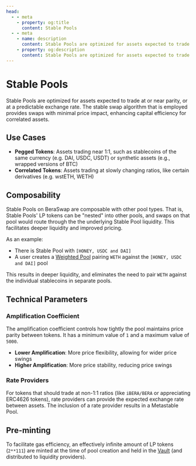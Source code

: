 ```yaml
---
head:
  - - meta
    - property: og:title
      content: Stable Pools
  - - meta
    - name: description
      content: Stable Pools are optimized for assets expected to trade at or near parity, or at a predictable exchange rate
    - property: og:description
      content: Stable Pools are optimized for assets expected to trade at or near parity, or at a predictable exchange rate
---
```


# Stable Pools

Stable Pools are optimized for assets expected to trade at or near parity, or at a predictable exchange rate. The stable swap algorithm that is employed provides swaps with minimal price impact, enhancing capital efficiency for correlated assets.

## Use Cases

- **Pegged Tokens**: Assets trading near 1:1, such as stablecoins of the same currency (e.g. DAI, USDC, USDT) or synthetic assets (e.g., wrapped versions of BTC)
- **Correlated Tokens**: Assets trading at slowly changing ratios, like certain derivatives (e.g. wstETH, WETH)

## Composability

Stable Pools on BeraSwap are composable with other pool types. That is, Stable Pools' LP tokens can be "nested" into other pools, and swaps on that pool would route through the the underlying Stable Pool liquidity. This facilitates deeper liquidity and improved pricing.

As an example:

- There is Stable Pool with `[HONEY, USDC and DAI]`
- A user creates a [Weighted Pool](/learn/concepts/pools/weighted-pools) pairing `WETH` against the `[HONEY, USDC and DAI]` pool

This results in deeper liquidity, and eliminates the need to pair `WETH` against the individual stablecoins in separate pools.

## Technical Parameters

### Amplification Coefficient

The amplification coefficient controls how tightly the pool maintains price parity between tokens. It has a minimum value of `1` and a maximum value of `5000`.

- **Lower Amplification**: More price flexibility, allowing for wider price swings
- **Higher Amplification**: More price stability, reducing price swings

### Rate Providers

For tokens that should trade at non-1:1 ratios (like `iBERA/BERA` or appreciating ERC4626 tokens), rate providers can provide the expected exchange rate between assets. The inclusion of a rate provider results in a Metastable Pool.

## Pre-minting

To facilitate gas efficiency, an effectively infinite amount of LP tokens (`2**111`) are minted at the time of pool creation and held in the [Vault](/learn/concepts/vault) (and distributed to liquidity providers).
